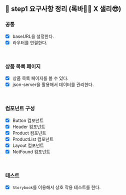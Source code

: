 ## 📄 step1 요구사항 정리 (록바💪🏽 X 샐리😎)

### 공통

- [x] baseURL을 설정한다.
- [x] 라우터를 연결한다.

<br>

### 상품 목록 페이지

- [x] 상품 목록 페이지를 볼 수 있다.
- [x] json-server을 활용해서 데이터를 관리한다.

<br>

### 컴포넌트 구성

- [x] Button 컴포넌트
- [x] Header 컴포넌트
- [x] Product 컴포넌트
- [x] ProductList 컴포넌트
- [x] Layout 컴포넌트
- [x] NotFound 컴포넌트

<br>

### 테스트

- [x] `Storybook`를 이용해서 상호 작용 테스트를 한다.

<br>
